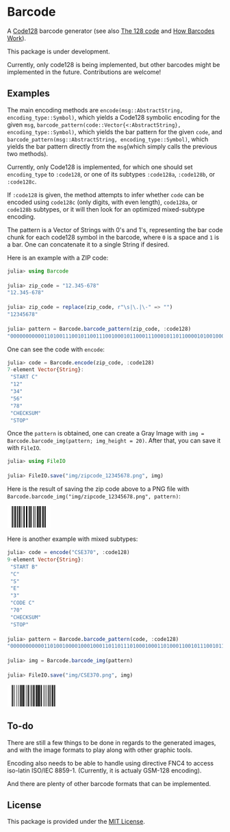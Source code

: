 # Barcode

A [Code128](https://en.wikipedia.org/wiki/Code_128) barcode generator (see also [The 128 code](http://grandzebu.net/informatique/codbar-en/code128.htm) and [How Barcodes Work](https://courses.cs.washington.edu/courses/cse370/01au/minirproject/BarcodeBattlers/barcodes.html)).

This package is under development.

Currently, only code128 is being implemented, but other barcodes might be implemented in the future. Contributions are welcome!

## Examples

The main encoding methods are `encode(msg::AbstractString, encoding_type::Symbol)`, which yields a Code128 symbolic encoding for the given `msg`, `barcode_pattern(code::Vector{<:AbstractString}, encoding_type::Symbol)`, which yields the bar pattern for the given `code`, and `barcode_pattern(msg::AbstractString, encoding_type::Symbol)`, which yields the bar pattern directly from the `msg`(which simply calls the previous two methods).

Currently, only Code128 is implemented, for which one should set `encoding_type` to `:code128`, or one of its subtypes `:code128a`, `:code128b`, or `:code128c`.

If `:code128` is given, the method attempts to infer whether `code` can be encoded using `code128c` (only digits, with even length), `code128a`, or `code128b` subtypes, or it will then look for an optimized mixed-subtype encoding.

The pattern is a Vector of Strings with 0's and 1's, representing the bar code chunk for each code128 symbol in the barcode, where `0` is a space and `1` is a bar. One can concatenate it to a single String if desired.

Here is an example with a ZIP code:

```julia
julia> using Barcode

julia> zip_code = "12.345-678"
"12.345-678"

julia> zip_code = replace(zip_code, r"\s|\.|\-" => "")
"12345678"

julia> pattern = Barcode.barcode_pattern(zip_code, :code128)
"00000000000110100111001011001110010001011000111000101101100001010010001110110110001110101100000000000"
```

One can see the code with `encode`:

```julia
julia> code = Barcode.encode(zip_code, :code128)
7-element Vector{String}:
 "START C"
 "12"
 "34"
 "56"
 "78"
 "CHECKSUM"
 "STOP"
```

Once the `pattern` is obtained, one can create a Gray Image with `img = Barcode.barcode_img(pattern; img_height = 20)`. After that, you can save it with `FileIO`.

```julia
julia> using FileIO

julia> FileIO.save("img/zipcode_12345678.png", img)
```

Here is the result of saving the zip code above to a PNG file with `Barcode.barcode_img("img/zipcode_12345678.png", pattern)`:

![Zip Code 12.345-678](img/zipcode_12345678.png)

Here is another example with mixed subtypes:

```julia
julia> code = encode("CSE370", :code128)
9-element Vector{String}:
 "START B"
 "C"
 "S"
 "E"
 "3"
 "CODE C"
 "70"
 "CHECKSUM"
 "STOP"

julia> pattern = Barcode.barcode_pattern(code, :code128)
"000000000001101001000010001000110110111010001000110100011001011100101110111101011000010010010001100110001110101100000000000"

julia> img = Barcode.barcode_img(pattern)

julia> FileIO.save("img/CSE370.png", img)
```

![CSE370](img/CSE370.png)

## To-do

There are still a few things to be done in regards to the generated images, and with the image formats to play along with other graphic tools.

Encoding also needs to be able to handle using directive FNC4 to access iso-latin ISO/IEC 8859-1. (Currently, it is actualy GSM-128 encoding).

And there are plenty of other barcode formats that can be implemented.

## License

This package is provided under the [MIT License](LICENSE).
